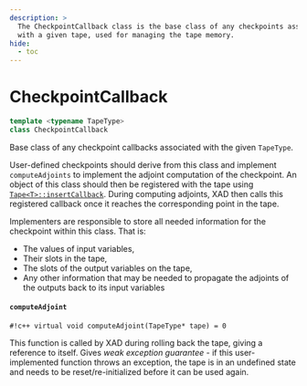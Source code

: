 ```yaml
---
description: >
  The CheckpointCallback class is the base class of any checkpoints associated
  with a given tape, used for managing the tape memory.
hide:
  - toc
---
```


# CheckpointCallback

```c++
template <typename TapeType> 
class CheckpointCallback
```

Base class of any checkpoint callbacks associated with the given `TapeType`.

User-defined checkpoints should derive from this class and implement
`computeAdjoints` to implement the adjoint computation of the checkpoint.
An object of this class should then be registered with the tape using
[`Tape<T>::insertCallback`](tape.md#insertcallback).
During computing adjoints, XAD then calls this registered callback
once it reaches the corresponding point in the tape.

Implementers are responsible to store all needed information for the
checkpoint within this class.
That is:

*   The values of input variables,
*   Their slots in the tape,
*   The slots of the output variables on the tape,
*   Any other information that may be needed to propagate the adjoints
    of the outputs back to its input variables

#### `computeAdjoint`

`#!c++ virtual void computeAdjoint(TapeType* tape) = 0`

This function is called by XAD during rolling back the tape,
giving a reference to itself.
Gives *weak exception guarantee* - if this user-implemented function
throws an exception, the tape is in an undefined state and needs to
be reset/re-initialized before it can be used again.
